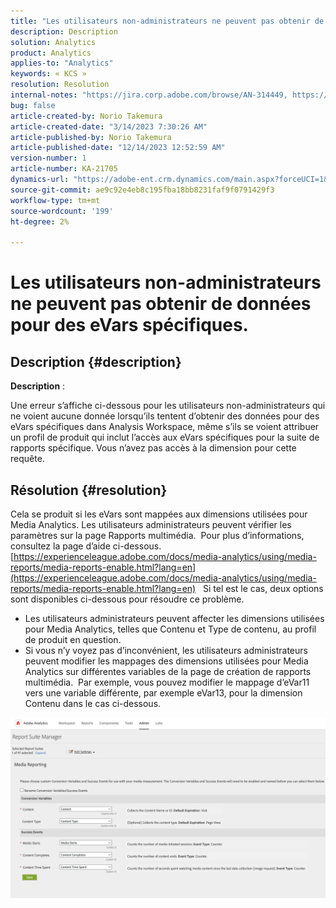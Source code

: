 ```yaml
---
title: "Les utilisateurs non-administrateurs ne peuvent pas obtenir de données pour des eVars spécifiques"
description: Description
solution: Analytics
product: Analytics
applies-to: "Analytics"
keywords: « KCS »
resolution: Resolution
internal-notes: "https://jira.corp.adobe.com/browse/AN-314449, https://jira.corp.adobe.com/browse/AN-288651"
bug: false
article-created-by: Norio Takemura
article-created-date: "3/14/2023 7:30:26 AM"
article-published-by: Norio Takemura
article-published-date: "12/14/2023 12:52:59 AM"
version-number: 1
article-number: KA-21705
dynamics-url: "https://adobe-ent.crm.dynamics.com/main.aspx?forceUCI=1&pagetype=entityrecord&etn=knowledgearticle&id=caa78e11-3ac2-ed11-83ff-6045bd006295"
source-git-commit: ae9c92e4eb8c195fba18bb8231faf9f0791429f3
workflow-type: tm+mt
source-wordcount: '199'
ht-degree: 2%

---
```


# Les utilisateurs non-administrateurs ne peuvent pas obtenir de données pour des eVars spécifiques.

## Description {#description}


<b>Description</b> :

Une erreur s’affiche ci-dessous pour les utilisateurs non-administrateurs qui ne voient aucune donnée lorsqu’ils tentent d’obtenir des données pour des eVars spécifiques dans Analysis Workspace, même s’ils se voient attribuer un profil de produit qui inclut l’accès aux eVars spécifiques pour la suite de rapports spécifique.
Vous n’avez pas accès à la dimension pour cette requête.


## Résolution {#resolution}


Cela se produit si les eVars sont mappées aux dimensions utilisées pour Media Analytics.
Les utilisateurs administrateurs peuvent vérifier les paramètres sur la page Rapports multimédia.  Pour plus d’informations, consultez la page d’aide ci-dessous.
[https://experienceleague.adobe.com/docs/media-analytics/using/media-reports/media-reports-enable.html?lang=en](https://experienceleague.adobe.com/docs/media-analytics/using/media-reports/media-reports-enable.html?lang=en)
 
Si tel est le cas, deux options sont disponibles ci-dessous pour résoudre ce problème.

- Les utilisateurs administrateurs peuvent affecter les dimensions utilisées pour Media Analytics, telles que Contenu et Type de contenu, au profil de produit en question.
- Si vous n’y voyez pas d’inconvénient, les utilisateurs administrateurs peuvent modifier les mappages des dimensions utilisées pour Media Analytics sur différentes variables de la page de création de rapports multimédia.  Par exemple, vous pouvez modifier le mappage d’eVar11 vers une variable différente, par exemple eVar13, pour la dimension Contenu dans le cas ci-dessous.


![](assets/c3c48629-06e0-ed11-a7c7-6045bd006e5a.png)
